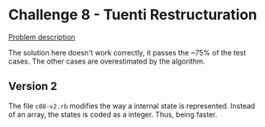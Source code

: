 # Challenge 8 - Tuenti Restructuration

[Problem description](https://contest.tuenti.net/Challenges?id=8)

The solution here doesn't work correctly, it passes the ~75% of the test cases. The other cases are overestimated by the algorithm.

## Version 2
The file `c08-v2.rb` modifies the way a internal state is represented. Instead of an array, the states is coded as a integer. Thus, being faster.

